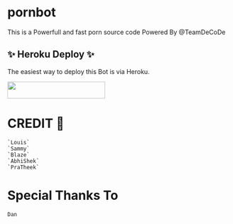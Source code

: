 # pornbot
This is a Powerfull and fast porn source code Powered By @TeamDeCoDe

## ✨ Heroku Deploy ✨
The easiest way to deploy this Bot is via Heroku.

<p align="left"><a href="https://heroku.com/deploy?template=https://github.com/TeamDeCode/pornbot"> <img src="https://img.shields.io/badge/Deploy%20To%20Heroku-black?style=for-the-badge&logo=heroku" width="220" height="38.45"/></a></p>


# CREDIT 💞
```
`Louis`
`Sammy`
`Blaze`
`AbhiShek`
`PraTheek`
```

# Special Thanks To 
`Dan`

